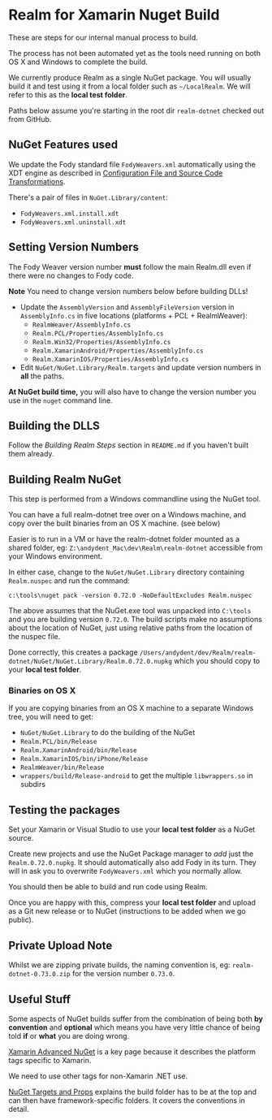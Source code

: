 Realm for Xamarin Nuget Build
==============================

These are steps for our internal manual process to build.

The process has not been automated yet as the tools need running on both OS X and Windows to complete the build. 

We currently produce Realm as a single NuGet package. You will usually build it and test using it from a local folder such as `~/LocalRealm`. We will refer to this as the **local test folder**.

Paths below assume you're starting in the root dir `realm-dotnet` checked out from GitHub.

NuGet Features used
-------------------

We update the Fody standard file `FodyWeavers.xml` automatically using the XDT engine as described in [Configuration File and Source Code Transformations][ConfigsAndTransforms].

There's a pair of files in `NuGet.Library/content`:

* `FodyWeavers.xml.install.xdt`
* `FodyWeavers.xml.uninstall.xdt`


Setting Version Numbers
-----------------------
The Fody Weaver version number **must** follow the main Realm.dll even if there were no changes to Fody code.

**Note** You need to change version numbers below before building DLLs!

* Update the `AssemblyVersion` and `AssemblyFileVersion` version in `AssemblyInfo.cs` in five locations (platforms + PCL + RealmWeaver):
  * `RealmWeaver/AssemblyInfo.cs`
  * `Realm.PCL/Properties/AssemblyInfo.cs`
  * `Realm.Win32/Properties/AssemblyInfo.cs`
  * `Realm.XamarinAndroid/Properties/AssemblyInfo.cs`
  * `Realm.XamarinIOS/Properties/AssemblyInfo.cs`
* Edit `NuGet/NuGet.Library/Realm.targets` and update version numbers in **all** the paths.

**At NuGet build time,** you will also have to change the version number you use in the `nuget` command line.


Building the DLLS
-----------------

Follow the _Building Realm Steps_ section in `README.md` if you haven't built them already.



Building Realm NuGet
--------------------
This step is performed from a Windows commandline using the NuGet tool.

You can have a full realm-dotnet tree over on a Windows machine, and copy over the built binaries from an OS X machine. (see below)

Easier is to run in a VM or have the realm-dotnet folder mounted as a shared folder, eg:
`Z:\andydent_Mac\dev\Realm\realm-dotnet` accessible from your Windows environment.

In either case, change to the `NuGet/NuGet.Library` directory containing `Realm.nuspec` and run the command:

`c:\tools\nuget pack -version 0.72.0 -NoDefaultExcludes Realm.nuspec`

The above assumes that the NuGet.exe tool was unpacked into `C:\tools` and you are building version `0.72.0`. The build scripts make no assumptions about the location of NuGet, just using relative paths from the location of the nuspec file.

Done correctly, this creates a package `/Users/andydent/dev/Realm/realm-dotnet/NuGet/NuGet.Library/Realm.0.72.0.nupkg` which you should copy to your **local test folder**.

### Binaries on OS X
If you are copying binaries from an OS X machine to a separate Windows tree, you will need to get:

* `NuGet/NuGet.Library` to do the building of the NuGet
* `Realm.PCL/bin/Release`
* `Realm.XamarinAndroid/bin/Release`
* `Realm.XamarinIOS/bin/iPhone/Release`
* `RealmWeaver/bin/Release`
* `wrappers/build/Release-android` to get the multiple `libwrappers.so` in subdirs

Testing the packages
--------------------
Set your Xamarin or Visual Studio to use your **local test folder** as a NuGet source.

Create new projects and use the NuGet Package manager to _add_ just the `Realm.0.72.0.nupkg`. It should automatically also add Fody in its turn. They will in ask you to overwrite `FodyWeavers.xml` which you normally allow.

You should then be able to build and run code using Realm.

Once you are happy with this, compress your **local test folder** and upload as a Git new release or to NuGet (instructions to be added when we go public).

Private Upload Note
-------------------
Whilst we are zipping private builds, the naming convention is, eg: `realm-dotnet-0.73.0.zip` for the version number `0.73.0`.


Useful Stuff
-------------
Some aspects of NuGet builds suffer from the combination of being both **by convention** and **optional** which means you have very little chance of being told **if** or **what** you are doing wrong.


[Xamarin Advanced NuGet][XamNNG] is a key page because it describes the platform tags specific to Xamarin.

We need to use other tags for non-Xamarin .NET use.

[NuGet Targets and Props][NGTargetsNProps] explains the build folder has to be at the top and can then have framework-specific folders. It covers the conventions in detail.


[ConfigsAndTransforms]: 
http://docs.nuget.org/create/configuration-file-and-source-code-transformations
[XamNNG]: https://developer.xamarin.com/guides/cross-platform/advanced/nuget/
[NGTargetsNProps]: https://docs.nuget.org/release-notes/nuget-2.5#automatic-import-of-msbuild-targets-and-props-files